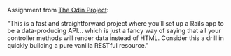 Assignment from <a href="https://www.theodinproject.com/lessons/ruby-on-rails-kittens-api">The Odin Project</a>:


"This is a fast and straightforward project where you’ll set up a Rails app to be a data-producing API… which is just a fancy way of saying that all your controller methods will render data instead of HTML. Consider this a drill in quickly building a pure vanilla RESTful resource."